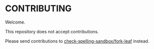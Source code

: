# CONTRIBUTING

Welcome.

This repository does not accept contributions.

Please send contributions to [check-spelling-sandbox/fork-leaf](https://github.com/check-spelling-sandbox/fork-leaf) instead.

